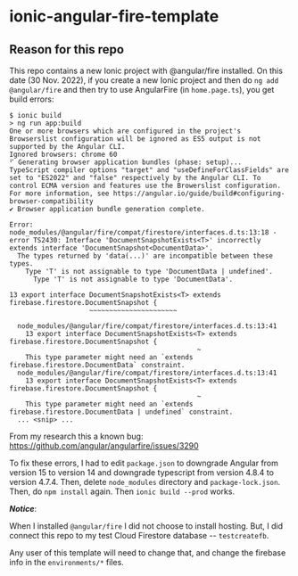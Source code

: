 # ionic-angular-fire-template

## Reason for this repo

This repo contains a new Ionic project with @angular/fire installed.  On this date (30 Nov. 2022), if you create a new Ionic project and then do `ng add @angular/fire` and then try to use AngularFire (in `home.page.ts`), you get build errors:

```
$ ionic build
> ng run app:build
One or more browsers which are configured in the project's Browserslist configuration will be ignored as ES5 output is not supported by the Angular CLI.
Ignored browsers: chrome 60
⠋ Generating browser application bundles (phase: setup)...    TypeScript compiler options "target" and "useDefineForClassFields" are set to "ES2022" and "false" respectively by the Angular CLI. To control ECMA version and features use the Browerslist configuration. For more information, see https://angular.io/guide/build#configuring-browser-compatibility
✔ Browser application bundle generation complete.

Error: node_modules/@angular/fire/compat/firestore/interfaces.d.ts:13:18 - error TS2430: Interface 'DocumentSnapshotExists<T>' incorrectly extends interface 'DocumentSnapshot<DocumentData>'.
  The types returned by 'data(...)' are incompatible between these types.
    Type 'T' is not assignable to type 'DocumentData | undefined'.
      Type 'T' is not assignable to type 'DocumentData'.

13 export interface DocumentSnapshotExists<T> extends firebase.firestore.DocumentSnapshot {
                    ~~~~~~~~~~~~~~~~~~~~~~

  node_modules/@angular/fire/compat/firestore/interfaces.d.ts:13:41
    13 export interface DocumentSnapshotExists<T> extends firebase.firestore.DocumentSnapshot {
                                               ~
    This type parameter might need an `extends firebase.firestore.DocumentData` constraint.
  node_modules/@angular/fire/compat/firestore/interfaces.d.ts:13:41
    13 export interface DocumentSnapshotExists<T> extends firebase.firestore.DocumentSnapshot {
                                               ~
    This type parameter might need an `extends firebase.firestore.DocumentData | undefined` constraint.
  ... <snip> ...
```

From my research this a known bug: https://github.com/angular/angularfire/issues/3290

To fix these errors, I had to edit `package.json` to downgrade Angular from version 15 to version 14 and downgrade typescript from version 4.8.4 to version 4.7.4. Then, delete `node_modules` directory and `package-lock.json`. Then, do `npm install` again. Then `ionic build --prod` works.

***Notice***:

When I installed `@angular/fire` I did not choose to install hosting. But, I did connect this repo to my test Cloud Firestore database -- `testcreatefb`.

Any user of this template will need to change that, and change the firebase info in the `environments/*` files.
